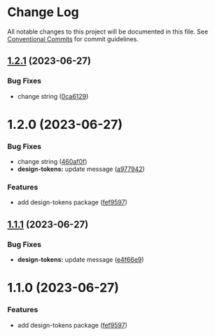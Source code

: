 # Change Log

All notable changes to this project will be documented in this file.
See [Conventional Commits](https://conventionalcommits.org) for commit guidelines.

## [1.2.1](https://github.com/ajkl2533/monorepo-example/compare/@radekpodrazky/design-tokens@1.2.0...@radekpodrazky/design-tokens@1.2.1) (2023-06-27)

### Bug Fixes

- change string ([0ca6129](https://github.com/ajkl2533/monorepo-example/commit/0ca6129a6972ad633cb72421260ba1278fc16647))

# 1.2.0 (2023-06-27)

### Bug Fixes

- change string ([460af0f](https://github.com/ajkl2533/monorepo-example/commit/460af0ff19301ddee99785660a8eb36d8ba11dce))
- **design-tokens:** update message ([a977942](https://github.com/ajkl2533/monorepo-example/commit/a97794256c32aeb18c8f1e6f443a5bfad6ffb767))

### Features

- add design-tokens package ([fef9597](https://github.com/ajkl2533/monorepo-example/commit/fef9597651a96618b57ca6d1b0f50bb004fb8d0f))

## [1.1.1](https://github.com/ajkl2533/monorepo-example/compare/design-tokens@1.1.0...design-tokens@1.1.1) (2023-06-27)

### Bug Fixes

- **design-tokens:** update message ([e4f66e9](https://github.com/ajkl2533/monorepo-example/commit/e4f66e92d54333904fd06f99ebc392c6e712226a))

# 1.1.0 (2023-06-27)

### Features

- add design-tokens package ([fef9597](https://github.com/ajkl2533/monorepo-example/commit/fef9597651a96618b57ca6d1b0f50bb004fb8d0f))
